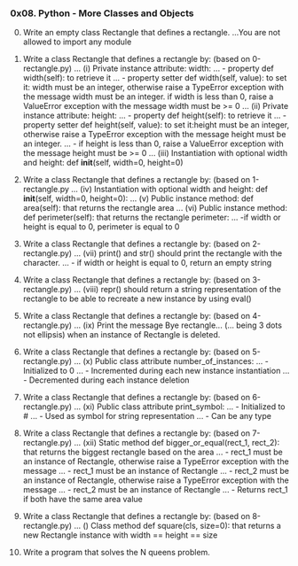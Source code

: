 ### 0x08. Python - More Classes and Objects
0. Write an empty class Rectangle that defines a rectangle.
...You are not allowed to import any module
1. Write a class Rectangle that defines a rectangle by: (based on 0-rectangle.py)
... (i) Private instance attribute: width:
... - property def width(self): to retrieve it
... - property setter def width(self, value): to set it: width must be an integer, otherwise raise a TypeError exception with the message width must be an integer. if width is less than 0, raise a ValueError exception with the message width must be >= 0
... (ii) Private instance attribute: height:
... - property def height(self): to retrieve it
... - property setter def height(self, value): to set it:height must be an integer, otherwise raise a TypeError exception with the message height must be an integer.
... - if height is less than 0, raise a ValueError exception with the message height must be >= 0
... (iii) Instantiation with optional width and height: def __init__(self, width=0, height=0)

2. Write a class Rectangle that defines a rectangle by: (based on 1-rectangle.py
... (iv) Instantiation with optional width and height: def __init__(self, width=0, height=0):
... (v) Public instance method: def area(self): that returns the rectangle area
... (vi) Public instance method: def perimeter(self): that returns the rectangle perimeter:
... -if width or height is equal to 0, perimeter is equal to 0

3. Write a class Rectangle that defines a rectangle by: (based on 2-rectangle.py)
... (vii) print() and str() should print the rectangle with the character.
... - if width or height is equal to 0, return an empty string
4. Write a class Rectangle that defines a rectangle by: (based on 3-rectangle.py)
... (viii) repr() should return a string representation of the rectangle to be able to recreate a new instance by using eval()

5. Write a class Rectangle that defines a rectangle by: (based on 4-rectangle.py)
... (ix) Print the message Bye rectangle... (... being 3 dots not ellipsis) when an instance of Rectangle is deleted.

6. Write a class Rectangle that defines a rectangle by: (based on 5-rectangle.py)
... (x) Public class attribute number_of_instances:
... - Initialized to 0
... - Incremented during each new instance instantiation
... - Decremented during each instance deletion

7. Write a class Rectangle that defines a rectangle by: (based on 6-rectangle.py) 
... (xi) Public class attribute print_symbol: 
... - Initialized to #
... - Used as symbol for string representation
... - Can be any type

8. Write a class Rectangle that defines a rectangle by: (based on 7-rectangle.py)
... (xii) Static method def bigger_or_equal(rect_1, rect_2): that returns the biggest rectangle based on the area
... - rect_1 must be an instance of Rectangle, otherwise raise a TypeError exception with the message 
... - rect_1 must be an instance of Rectangle
... - rect_2 must be an instance of Rectangle, otherwise raise a TypeError exception with the message 
... - rect_2 must be an instance of Rectangle
... - Returns rect_1 if both have the same area value

9. Write a class Rectangle that defines a rectangle by: (based on 8-rectangle.py)
... () Class method def square(cls, size=0): that returns a new Rectangle instance with width == height == size

10. Write a program that solves the N queens problem.
